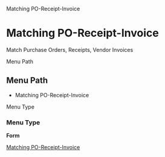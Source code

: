 
Matching PO-Receipt-Invoice
# Matching PO-Receipt-Invoice


Match Purchase Orders, Receipts, Vendor Invoices

Menu Path
## Menu Path



- Matching PO-Receipt-Invoice

Menu Type
### Menu Type

**Form**


[Matching PO-Receipt-Invoice](../../functional-guide/form/form-matching-po-receipt-invoice.md)